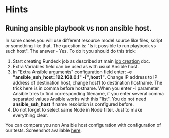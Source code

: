# Hints

## Runing ansible playbook vs non ansible host.

In some cases you will use different resource model source like files, script or something like that. The question is: "Is it possible to run playbook vs such host". The answer - Yes. 
To do it you should do this trick:

1. Start creating Rundeck job as described at main [job creation](job_config.md) doc.
2. Extra Variables field can be used as with usual Ansible host.
3. In "Extra Ansible arguments" configuration field enter: **-e "ansible_ssh_host=192.168.0.1" -i ",host1"**. Change IP address to IP address of destination host, change host1 to destination hostname. The trick here is in comma before hostname. When you enter -i parameter Ansible tries to find corresponding filename, if you enter several comma separated values Ansible works with this "list". You do not need **ansible_ssh_host** if name resolution is configured before.
4. Do not forget to select same Node in Node filter. Just to make everything clear.

You can compare you non Ansible host configuration with configuration of our tests. Screenshot available [here](img/rundeck_node_config_trick.png).